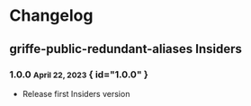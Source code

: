 # Changelog

## griffe-public-redundant-aliases Insiders

### 1.0.0 <small>April 22, 2023</small> { id="1.0.0" }

- Release first Insiders version
